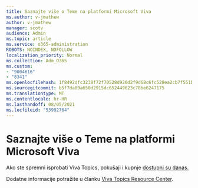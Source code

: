 ```yaml
---
title: Saznajte više o Teme na platformi Microsoft Viva
ms.author: v-jmathew
author: v-jmathew
manager: scotv
audience: Admin
ms.topic: article
ms.service: o365-administration
ROBOTS: NOINDEX, NOFOLLOW
localization_priority: Normal
ms.collection: Adm_O365
ms.custom:
- "9004616"
- "8341"
ms.openlocfilehash: 1f8492dfc3238f72f70528d920d2f9d68c6fc528ea2cb7f551b178c163255916
ms.sourcegitcommit: b5f7da89a650d2915dc652449623c78be6247175
ms.translationtype: MT
ms.contentlocale: hr-HR
ms.lasthandoff: 08/05/2021
ms.locfileid: "53992764"
---
```

# <a name="learn-more-about-microsoft-viva-topics"></a>Saznajte više o Teme na platformi Microsoft Viva

Ako ste spremni isprobati Viva Topics, pokušaji i kupnje [dostupni su danas.](https://aka.ms/BuyVivaTopics)

Dodatne informacije potražite u članku [Viva Topics Resource Center](https://aka.ms/viva/topics/resources).
